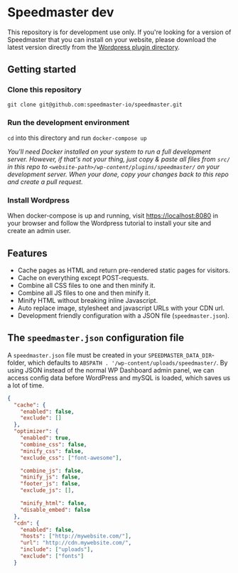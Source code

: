 # Speedmaster dev
This repository is for development use only. If you're looking for a version of Speedmaster that you can install on your website, please download the latest version directly from the [Wordpress plugin directory](https://wordpress.org/plugins/speedmaster/).

## Getting started

### Clone this repository
```git clone git@github.com:speedmaster-io/speedmaster.git```

### Run the development environment
```cd``` into this directory and run ```docker-compose up```

*You'll need Docker installed on your system to run a full development server. However, if that's not your thing, just copy & paste all files from ```src/``` in this repo to ```<website-path>/wp-content/plugins/speedmaster/``` on your development server. When your done, copy your changes back to this repo and create a pull request.*

### Install Wordpress
When docker-compose is up and running, visit [https://localhost:8080](https://localhost:8080) in your browser and follow the Wordpress tutorial to install your site and create an admin user.

## Features
- Cache pages as HTML and return pre-rendered static pages for visitors.
- Cache on everything except POST-requests.
- Combine all CSS files to one and then minify it.
- Combine all JS files to one and then minify it.
- Minify HTML without breaking inline Javascript.
- Auto replace image, stylesheet and javascript URLs with your CDN url.
- Development friendly configuration with a JSON file (```speedmaster.json```).

## The ```speedmaster.json``` configuration file
A ```speedmaster.json``` file must be created in your ```SPEEDMASTER_DATA_DIR```-folder, which defaults to ```ABSPATH . '/wp-content/uploads/speedmaster/```. By using JSON instead of the normal WP Dashboard admin panel, we can access config data before WordPress and mySQL is loaded, which saves us a lot of time.

```json
{
  "cache": {
    "enabled": false,
    "exclude": []
  },
  "optimizer": {
    "enabled": true,
    "combine_css": false,
    "minify_css": false,
    "exclude_css": ["font-awesome"],

    "combine_js": false,
    "minify_js": false,
    "footer_js": false,
    "exclude_js": [],

    "minify_html": false,
    "disable_embed": false
  },
  "cdn": {
    "enabled": false,
    "hosts": ["http://mywebsite.com/"],
    "url": "http://cdn.mywebsite.com/",
    "include": ["uploads"],
    "exclude": ["fonts"]
  }
```
